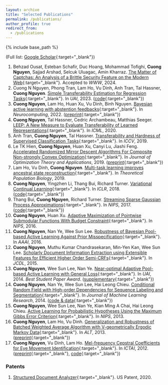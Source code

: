 ```yaml
---
layout: archive
title: "Selected Publications"
permalink: /publications/
author_profile: true
redirect_from:
  - /publications
---
```


{% include base_path %}

(Full list: [Google Scholar](https://scholar.google.com/citations?hl=en&user=CG9yOXoAAAAJ&view_op=list_works&sortby=pubdate){:target="_blank"})

1. Behzad Ousat, Esteban Schafir, Duc Hoang, Mohammad Tofighi, **Cuong Nguyen**, Sajjad Arshad, Selcuk Uluagac, Amin Kharraz. [The Matter of Captchas: An Analysis of a Brittle Security Feature on the Modern Web](https://www2024.thewebconf.org/){:target="_blank"}. Accepted to *WWW*, 2024.
2. Cuong N Nguyen, Phong Tran, Lam Ho, Vu Dinh, Anh Tran, Tal Hassner, **Cuong Nguyen**. [Simple Transferability Estimation for Regression Tasks](https://proceedings.mlr.press/v216/nguyen23a.html){:target="_blank"}. In *UAI*, 2023. ([code](https://github.com/CuongNN218/regression_transferability){:target="_blank"})
3. **Cuong Nguyen**, Lam Ho, Huan Xu, Vu Dinh, Binh Nguyen. [Bayesian active learning with abstention feedbacks](https://www.sciencedirect.com/science/article/pii/S0925231221017045){:target="_blank"}. In *Neurocomputing*, 2022. ([preprint](https://arxiv.org/abs/1906.02179){:target="_blank"})
4. **Cuong Nguyen**, Tal Hassner, Cedric Archambeau, Matthias Seeger. [LEEP: A New Measure to Evaluate Transferability of Learned Representations](http://proceedings.mlr.press/v119/nguyen20b.html){:target="_blank"}. In *ICML*, 2020.
5. Anh Tran, **Cuong Nguyen**, Tal Hassner. [Transferability and Hardness of Supervised Classification Tasks](https://arxiv.org/abs/1908.08142){:target="_blank"}. In *ICCV*, 2019.
6. Le TK Hien, **Cuong Nguyen**, Huan Xu, Canyi Lu, Jiashi Feng. [Accelerated Randomized Mirror Descent Algorithms For Composite Non-strongly Convex Optimization](https://link.springer.com/article/10.1007/s10957-018-01469-5){:target="_blank"}. In *Journal of Optimization Theory and Applications*, 2019. ([preprint](https://arxiv.org/abs/1605.06892){:target="_blank"})
7. Lam Ho, Vu Dinh, **Cuong Nguyen**. [Multi-task learning improves ancestral state reconstruction](https://www.sciencedirect.com/science/article/pii/S0040580918301102){:target="_blank"}. In *Theoretical Population Biology*, 2019.
8. **Cuong Nguyen**, Yingzhen Li, Thang Bui, Richard Turner. [Variational Continual Learning](https://openreview.net/pdf?id=BkQqq0gRb){:target="_blank"}. In *ICLR*, 2018. ([code](https://github.com/nvcuong/variational-continual-learning){:target="_blank"})
9. Thang Bui, **Cuong Nguyen**, Richard Turner. [Streaming Sparse Gaussian Process Approximations](https://papers.nips.cc/paper/2017/hash/f31b20466ae89669f9741e047487eb37-Abstract.html){:target="_blank"}. In *NIPS*, 2017. ([code](https://github.com/thangbui/streaming_sparse_gp){:target="_blank"})
10. **Cuong Nguyen**, Huan Xu. [Adaptive Maximization of Pointwise Submodular Functions With Budget Constraint](https://proceedings.neurips.cc/paper/2016/hash/9fe8593a8a330607d76796b35c64c600-Abstract.html){:target="_blank"}. In *NIPS*, 2016.
11. **Cuong Nguyen**, Nan Ye, Wee Sun Lee. [Robustness of Bayesian Pool-based Active Learning Against Prior Misspecification](https://arxiv.org/abs/1603.09050){:target="_blank"}. In *AAAI*, 2016.
12. **Cuong Nguyen**, Muthu Kumar Chandrasekaran, Min-Yen Kan, Wee Sun Lee. [Scholarly Document Information Extraction using Extensible Features for Efficient Higher Order Semi-CRFs](https://www.comp.nus.edu.sg/~kanmy/papers/jcdl2015.pdf){:target="_blank"}. In *JCDL*, 2015.
13. **Cuong Nguyen**, Wee Sun Lee, Nan Ye. [Near-optimal Adaptive Pool-based Active Learning with General Loss](http://www.auai.org/uai2014/proceedings/individuals/223.pdf){:target="_blank"}. In *UAI*, 2014. *Best Student Paper Award*. ([supplementary](https://nvcuong.github.io/files/cuong2014near-supp.pdf){:target="_blank"})
14. **Cuong Nguyen**, Nan Ye, Wee Sun Lee, Hai Leong Chieu. [Conditional Random Field with High-order Dependencies for Sequence Labeling and Segmentation](https://jmlr.org/papers/v15/cuong14a.html){:target="_blank"}. In *Journal of Machine Learning Research*, 2014. ([code & data](https://github.com/nvcuong/HOSemiCRF){:target="_blank"})
15. **Cuong Nguyen**, Wee Sun Lee, Nan Ye, Kian Ming A Chai, Hai Leong Chieu. [Active Learning for Probabilistic Hypotheses Using the Maximum Gibbs Error Criterion](https://proceedings.neurips.cc/paper/2013/hash/fb89705ae6d743bf1e848c206e16a1d7-Abstract.html){:target="_blank"}. In *NIPS*, 2013.
16. **Cuong Nguyen**, Lam Ho, Vu Dinh. [Generalization and Robustness of Batched Weighted Average Algorithm with V-geometrically Ergodic Markov Data](https://link.springer.com/chapter/10.1007/978-3-642-40935-6_19){:target="_blank"}. In *ALT*, 2013. ([preprint](https://arxiv.org/abs/1406.3166){:target="_blank"})
17. **Cuong Nguyen**, Vu Dinh, Lam Ho. [Mel-frequency Cepstral Coefficients for Eye Movement Identification](https://ieeexplore.ieee.org/document/6495054){:target="_blank"}. In *ICTAI*, 2012. ([preprint](https://nvcuong.github.io/files/cuong2012mel.pdf){:target="_blank"}, [code](https://github.com/nvcuong/MfccEMI){:target="_blank"})

### Patents

1. [Structured Document Analyzer](https://patentimages.storage.googleapis.com/a9/b5/67/1feb04d8e27eeb/US10839245.pdf){:target="_blank"}. US Patent, 2020.
